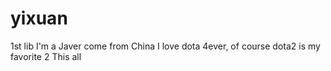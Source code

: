 # yixuan
1st lib
I'm a Javer come from China
I love dota 4ever, of course dota2 is my favorite 2
This all
